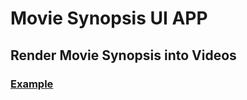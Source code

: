 # Movie Synopsis UI APP

## Render Movie Synopsis into Videos

### [Example](https://www.youtube.com/channel/UCh9MLav3ne7WW91TM3S67nw)
